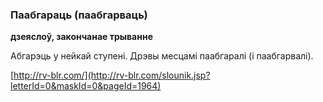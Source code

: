 ### Паабгараць (паабгарваць)
**дзеяслоў, закончанае трыванне**

Абгарэць у нейкай ступені. Дрэвы месцамі паабгаралі (і паабгарвалі).

<a rel="author">[http://rv-blr.com/](http://rv-blr.com/slounik.jsp?letterId=0&maskId=0&pageId=1964)</a>
